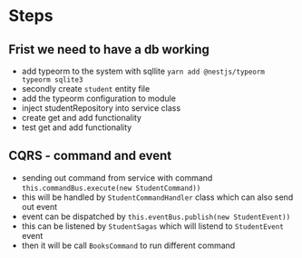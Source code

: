 
# Steps

## Frist we need to have a db working
- add typeorm to the system with sqllite `yarn add @nestjs/typeorm typeorm sqlite3`
- secondly create `student` entity file
- add the typeorm configuration to module
- inject studentRepository into service class
- create get and add functionality
- test get and add functionality


## CQRS - command and event
- sending out command from service with command `this.commandBus.execute(new StudentCommand))`
- this will be handled by `StudentCommandHandler` class which can also send out event 
- event can be dispatched by `this.eventBus.publish(new StudentEvent))`
- this can be listened by `StudentSagas` which will listend to `StudentEvent` event 
- then it will be call `BooksCommand` to run different command 
